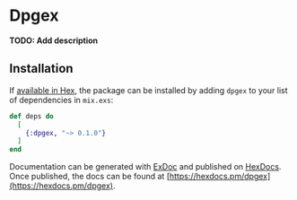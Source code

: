 # Dpgex

**TODO: Add description**

## Installation

If [available in Hex](https://hex.pm/docs/publish), the package can be installed
by adding `dpgex` to your list of dependencies in `mix.exs`:

```elixir
def deps do
  [
    {:dpgex, "~> 0.1.0"}
  ]
end
```

Documentation can be generated with [ExDoc](https://github.com/elixir-lang/ex_doc)
and published on [HexDocs](https://hexdocs.pm). Once published, the docs can
be found at [https://hexdocs.pm/dpgex](https://hexdocs.pm/dpgex).

